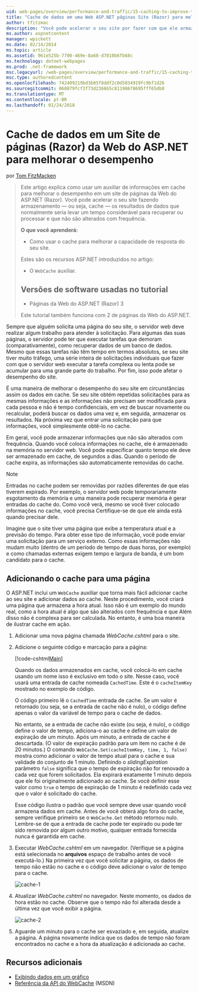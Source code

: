 ```yaml
---
uid: web-pages/overview/performance-and-traffic/15-caching-to-improve-the-performance-of-your-website
title: "Cache de dados em uma Web ASP.NET páginas Site (Razor) para melhorar o desempenho | Microsoft Docs"
author: tfitzmac
description: "Você pode acelerar o seu site por fazer com que ele armazenar - ou seja, cache - os resultados de dados que normalmente seriam levar um tempo considerável para recuperar ou processar um..."
ms.author: aspnetcontent
manager: wpickett
ms.date: 02/14/2014
ms.topic: article
ms.assetid: 961e525b-7700-469e-8a68-d7010b6fb68c
ms.technology: dotnet-webpages
ms.prod: .net-framework
msc.legacyurl: /web-pages/overview/performance-and-traffic/15-caching-to-improve-the-performance-of-your-website
msc.type: authoredcontent
ms.openlocfilehash: 742409219bd3b05f8ddf2c0d5034919fc9bf1d26
ms.sourcegitcommit: 060879fcf3f73d2366b5c811986f8695fff65db8
ms.translationtype: MT
ms.contentlocale: pt-BR
ms.lasthandoff: 01/24/2018
---
```

<a name="caching-data-in-an-aspnet-web-pages-razor-site-for-better-performance"></a>Cache de dados em um Site de páginas (Razor) da Web do ASP.NET para melhorar o desempenho
====================
por [Tom FitzMacken](https://github.com/tfitzmac)

> Este artigo explica como usar um auxiliar de informações em cache para melhorar o desempenho em um site de páginas da Web do ASP.NET (Razor). Você pode acelerar o seu site fazendo armazenamento &#8212; ou seja, cache &#8212; os resultados de dados que normalmente seria levar um tempo considerável para recuperar ou processar e que não são alterados com frequência.
> 
> **O que você aprenderá:** 
> 
> - Como usar o cache para melhorar a capacidade de resposta do seu site.
> 
> Estes são os recursos ASP.NET introduzidos no artigo:
> 
> - O `WebCache` auxiliar.
>   
> 
> ## <a name="software-versions-used-in-the-tutorial"></a>Versões de software usadas no tutorial
> 
> 
> - Páginas da Web do ASP.NET (Razor) 3
>   
> 
> Este tutorial também funciona com 2 de páginas da Web do ASP.NET.


Sempre que alguém solicita uma página do seu site, o servidor web deve realizar algum trabalho para atender à solicitação. Para algumas das suas páginas, o servidor pode ter que executar tarefas que demoram (comparativamente), como recuperar dados de um banco de dados. Mesmo que essas tarefas não têm tempo em termos absolutos, se seu site tiver muito tráfego, uma série inteira de solicitações individuais que fazer com que o servidor web executar a tarefa complexa ou lenta pode se acumular para uma grande parte do trabalho. Por fim, isso pode afetar o desempenho do site.

É uma maneira de melhorar o desempenho do seu site em circunstâncias assim os dados em cache. Se seu site obtém repetidas solicitações para as mesmas informações e as informações não precisam ser modificada para cada pessoa e não é tempo confidenciais, em vez de buscar novamente ou recalcular, poderá buscar os dados uma vez e, em seguida, armazenar os resultados. Na próxima vez que entrar uma solicitação para que informações, você simplesmente obtê-lo no cache.

Em geral, você pode armazenar informações que não são alterados com frequência. Quando você coloca informações no cache, ele é armazenado na memória no servidor web. Você pode especificar quanto tempo ele deve ser armazenado em cache, de segundos a dias. Quando o período de cache expira, as informações são automaticamente removidas do cache.

> [!NOTE]
> Entradas no cache podem ser removidas por razões diferentes de que elas tiverem expirado. Por exemplo, o servidor web pode temporariamente esgotamento da memória e uma maneira pode recuperar memória é gerar entradas do cache do. Como você verá, mesmo se você tiver colocado informações no cache, você precisa Certifique-se de que ele ainda está quando precisar dele.


Imagine que o site tiver uma página que exibe a temperatura atual e a previsão do tempo. Para obter esse tipo de informação, você pode enviar uma solicitação para um serviço externo. Como essas informações não mudam muito (dentro de um período de tempo de duas horas, por exemplo) e como chamadas externas exigem tempo e largura de banda, é um bom candidato para o cache.

## <a name="adding-caching-to-a-page"></a>Adicionando o cache para uma página

O ASP.NET inclui um `WebCache` auxiliar que torna mais fácil adicionar cache ao seu site e adicionar dados ao cache. Neste procedimento, você criará uma página que armazena a hora atual. Isso não é um exemplo do mundo real, como a hora atual é algo que são alterados com frequência e que Além disso não é complexa para ser calculada. No entanto, é uma boa maneira de ilustrar cache em ação.

1. Adicionar uma nova página chamada *WebCache.cshtml* para o site.
2. Adicione o seguinte código e marcação para a página:

    [!code-cshtml[Main](15-caching-to-improve-the-performance-of-your-website/samples/sample1.cshtml)]

    Quando os dados armazenados em cache, você colocá-lo em cache usando um nome isso é exclusivo em todo o site. Nesse caso, você usará uma entrada de cache nomeada `CachedTime`. Este é o `cacheItemKey` mostrado no exemplo de código.

    O código primeiro lê o `CachedTime` entrada de cache. Se um valor é retornado (ou seja, se a entrada de cache não é nulo), o código define apenas o valor da variável de tempo para o cache de dados.

    No entanto, se a entrada de cache não existe (ou seja, é nulo), o código define o valor de tempo, adiciona-o ao cache e define um valor de expiração de um minuto. Após um minuto, a entrada de cache é descartada. (O valor de expiração padrão para um item no cache é de 20 minutos.) O comando `WebCache.Set(cacheItemKey, time, 1, false)` mostra como adicionar o valor de tempo atual para o cache e sua validade do conjunto de 1 minuto. Definindo o *slidingExpiration* parâmetro `false` significa que o tempo de expiração não for renovado a cada vez que forem solicitados. Ela expirará exatamente 1 minuto depois que ele foi originalmente adicionado ao cache. Se você definir esse valor como `true` o tempo de expiração de 1 minuto é redefinido cada vez que o valor é solicitado do cache.

    Esse código ilustra o padrão que você sempre deve usar quando você armazena dados em cache. Antes de você obterá algo fora do cache, sempre verifique primeiro se o `WebCache.Get` método retornou nulo. Lembre-se de que a entrada de cache pode ter expirado ou pode ter sido removida por algum outro motivo, qualquer entrada fornecida nunca é garantida em cache.
3. Executar *WebCache.cshtml* em um navegador. (Verifique se a página está selecionada no **arquivos** espaço de trabalho antes de você executá-lo.) Na primeira vez que você solicitar a página, os dados de tempo não estão no cache e o código deve adicionar o valor de tempo para o cache.

    ![cache-1](15-caching-to-improve-the-performance-of-your-website/_static/image1.jpg)
4. Atualizar *WebCache.cshtml* no navegador. Neste momento, os dados de hora estão no cache. Observe que o tempo não foi alterada desde a última vez que você exibir a página.

    ![cache-2](15-caching-to-improve-the-performance-of-your-website/_static/image2.jpg)
5. Aguarde um minuto para o cache ser esvaziado e, em seguida, atualize a página. A página novamente indica que os dados de tempo não foram encontrados no cache e a hora da atualização é adicionada ao cache.

<a id="Additional_Resources"></a>
## <a name="additional-resources"></a>Recursos adicionais


- [Exibindo dados em um gráfico](https://go.microsoft.com/fwlink/?LinkId=202895)
- [Referência da API do WebCache](https://msdn.microsoft.com/library/system.web.helpers.webcache(v=vs.99).aspx) (MSDN)
